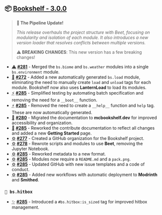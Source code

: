 ## 📦 [Bookshelf - 3.0.0](https://github.com/mcbookshelf/Bookshelf/releases/tag/v3.0.0)

> **🚂 The Pipeline Update!**
>
> *This release overhauls the project structure with Beet, focusing on modularity and isolation of each module. It also introduces a new version loader that resolves conflicts between multiple versions.*
>
> **⚠️ BREAKING CHANGES**: This new version has a few breaking changes!

- <abbr title="Breaking Changes">⚠️</abbr> **[#281](https://github.com/mcbookshelf/Bookshelf/issues/281)** - Merged the `bs.biome` and `bs.weather` modules into a single `bs.environment` module.
- <abbr title="New Modules">🎉</abbr> **[#272](https://github.com/mcbookshelf/Bookshelf/issues/272)** - Added a new automatically generated `bs.load` module, eliminating the need to manually create `load` and `unload` tags for each module. Bookshelf now also uses **LanternLoad** to load its modules.
- <abbr title="Enhancements">⚡</abbr> **[#285](https://github.com/mcbookshelf/Bookshelf/pull/285)** - Simplified testing by automating batch specification and removing the need for a `__boot__` function.
- <abbr title="Enhancements">⚡</abbr> **[#285](https://github.com/mcbookshelf/Bookshelf/pull/285)** - Removed the need to create a `__help__` function and `help` tag. These are now automatically generated.
- <abbr title="Documentation">📝</abbr> **[#280](https://github.com/mcbookshelf/Bookshelf/issues/280)** - Migrated the documentation to **mcbookshelf.dev** for improved accessibility and organization.
- <abbr title="Documentation">📝</abbr> **[#285](https://github.com/mcbookshelf/Bookshelf/pull/285)** - Reworked the contribute documentation to reflect all changes and added a new **Getting Started** page.
- <abbr title="GitHub & CI/CD">⚙️</abbr> **[#277](https://github.com/mcbookshelf/Bookshelf/issues/277)** - Created a GitHub organization for the Bookshelf project.
- <abbr title="GitHub & CI/CD">⚙️</abbr> **[#278](https://github.com/mcbookshelf/Bookshelf/issues/278)** - Rewrote scripts and modules to use **Beet**, removing the Jupyter Notebook.
- <abbr title="GitHub & CI/CD">⚙️</abbr> **[#285](https://github.com/mcbookshelf/Bookshelf/pull/285)** - Reworked metadata to a new format.
- <abbr title="GitHub & CI/CD">⚙️</abbr> **[#285](https://github.com/mcbookshelf/Bookshelf/pull/285)** - Modules now require a `README.md` and a `pack.png`.
- <abbr title="GitHub & CI/CD">⚙️</abbr> **[#285](https://github.com/mcbookshelf/Bookshelf/pull/285)** - Updated GitHub with new issue templates and a code of conduct.
- <abbr title="GitHub & CI/CD">⚙️</abbr> **[#285](https://github.com/mcbookshelf/Bookshelf/pull/285)** - Added new workflows with automatic deployment to **Modrinth** and **Smithed**.


### `🎯 bs.hitbox`

- <abbr title="New Features">✨</abbr> **[#285](https://github.com/mcbookshelf/Bookshelf/pull/285)** - Introduced a `#bs.hitbox:is_sized` tag for improved hitbox management.
